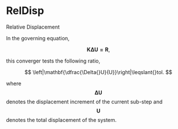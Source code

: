 # RelDisp

Relative Displacement

In the governing equation,

$$
\mathbf{K\Delta{}U=R},
$$

this converger tests the following ratio,

$$
\left|\mathbf{\dfrac{\Delta{}U}{U}}\right|\leqslant{}tol.
$$

where $$\mathbf{\Delta{}U}$$ denotes the displacement increment of the current sub-step and $$\mathbf{U}$$ denotes the
total displacement of the system.